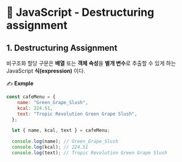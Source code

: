 # 📄 JavaScript - Destructuring assignment

## 1. Destructuring Assignment 

비구조화 할당 구문은 **배열** 또는 **객체 속성**을 **별개 변수**로 추출할 수 있게 하는 JavaScript **식\(expression\)** 이다.

✍ **Exmple**

```javascript
const cafeMenu = {
    name: "Green_Grape_Slush",
    kcal: 224.51,
    text: "Tropic Revolution Green Grape Slush",
  };

  let { name, kcal, text } = cafeMenu;

  console.log(name); // Green_Grape_Slush
  console.log(kcal); // 224.51
  console.log(text); // Tropic Revolution Green Grape Slush
```

